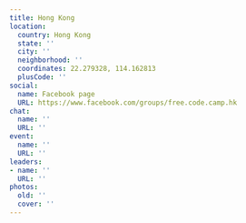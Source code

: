 ```yaml
---
title: Hong Kong
location:
  country: Hong Kong
  state: ''
  city: ''
  neighborhood: ''
  coordinates: 22.279328, 114.162813
  plusCode: ''
social:
  name: Facebook page
  URL: https://www.facebook.com/groups/free.code.camp.hk
chat:
  name: ''
  URL: ''
event:
  name: ''
  URL: ''
leaders:
- name: ''
  URL: ''
photos:
  old: ''
  cover: ''
---
```

